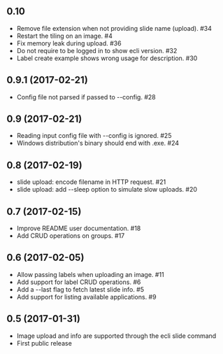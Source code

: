 ## 0.10

- Remove file extension when not providing slide name (upload). #34
- Restart the tiling on an image. #4
- Fix memory leak during upload. #36
- Do not require to be logged in to show ecli version. #32
- Label create example shows wrong usage for description. #30

## 0.9.1 (2017-02-21)

- Config file not parsed if passed to --config. #28

## 0.9 (2017-02-21)

- Reading input config file with --config is ignored. #25
- Windows distribution's binary should end with .exe. #24

## 0.8 (2017-02-19)

- slide upload: encode filename in HTTP request. #21
- slide upload: add --sleep option to simulate slow uploads. #20

## 0.7 (2017-02-15)

- Improve README user documentation. #18
- Add CRUD operations on groups. #17

## 0.6 (2017-02-05)

- Allow passing labels when uploading an image. #11
- Add support for label CRUD operations. #6
- Add a --last flag to fetch latest slide info. #5
- Add support for listing available applications. #9

## 0.5 (2017-01-31)

- Image upload and info are supported through the ecli slide command
- First public release
